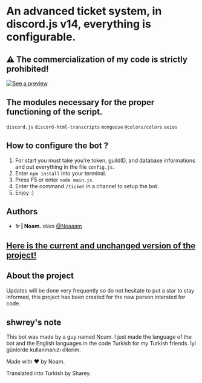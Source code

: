 # An advanced ticket system, in discord.js v14, everything is configurable.
## ⚠ The commercialization of my code is strictly prohibited!


[![See a preview](https://i.servimg.com/u/f66/20/08/95/81/ticket10.png)](https://youtu.be/G9LgoFfvLQk)
















## The modules necessary for the proper functioning of the script.

``discord.js``
``discord-html-transcripts``
``mongoose``
``@colors/colors``
``axios``

## How to configure the bot ?


1. For start you must take you're token, guildID, and database informations and put everything in the file ``config.js``.
2. Enter ``npm install`` into your terminal.
3. Press F5 or enter ``node main.js``.
4. Enter the command ``/ticket`` in a channel to setup the bot.
5. Enjoy :)

## Authors

* **✨ | Noam.** _alias_ [@Noaaam](https://github.com/Noaaam)

## [Here is the current and unchanged version of the project!](https://github.com/Noaaam/discord-v14-bot-ticketSystem)

## About the project

Updates will be done very frequently so do not hesitate to put a star to stay informed, this project has been created for the new person intersted for code.


## shwrey's note

This bot was made by a guy named Noam. I just made the language of the bot and the English languages in the code Turkish for my Turkish friends. İyi günlerde kullanmanızı dilerim.

Made with ❤️ by Noam.


Translated into Turkish by Sharey.



